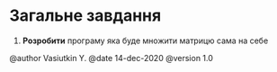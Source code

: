 # Загальне завдання

1. **Розробити** програму яка буде множити матрицю сама на себе

@author Vasiutkin Y.
@date 14-dec-2020
@version 1.0


